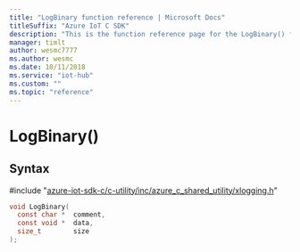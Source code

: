 ```yaml
---                             
title: "LogBinary function reference | Microsoft Docs" 
titleSuffix: "Azure IoT C SDK"            
description: "This is the function reference page for the LogBinary() function in the Azure IoT C SDK. This SDK is used with Azure IoT Hub and Azure IoT Hub Device Provisioning Service"            
manager: timlt                 
author: wesmc7777              
ms.author: wesmc               
ms.date: 10/11/2018                    
ms.service: "iot-hub"             
ms.custom: ""                
ms.topic: "reference"        
---                            
```


# LogBinary()

## Syntax

\#include "[azure-iot-sdk-c/c-utility/inc/azure_c_shared_utility/xlogging.h](../xlogging-h.md)"  
```C
void LogBinary(
  const char *  comment,
  const void *  data,
  size_t        size
);
```

